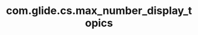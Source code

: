 ---
weight: 848
layout: page
title: com.glide.cs.max_number_display_topics
description: ""
value: "6"
---
